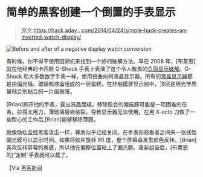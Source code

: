 # 简单的黑客创建一个倒置的手表显示

> 原文:[https://hack aday . com/2014/04/24/simple-hack-creates-an-inverted-watch-display/](https://hackaday.com/2014/04/24/simple-hack-creates-an-inverted-watch-display/)

![Before and after of a negative display watch conversion](../Images/b41a62c4402a6809de2fd8bc780d5d97.png)

有时候，你不得不使用回溯机来找到一个好的破解方法。早在 2008 年，[布莱恩]就在他经典的卡西欧 G-Shock 手表上表演了这个令人敬畏的[负面显示破解](http://forums.watchuseek.com/f43/how-convert-plain-dw-5600-negative-display-129102.html)。G-Shock 和大多数数字手表一样，使用扭曲向列液晶显示器。所有的[液晶显示器](http://en.wikipedia.org/wiki/Liquid-crystal_display)都是由偏光镜、玻璃和液晶组成的一层蛋糕。在非触摸屏显示器中，顶层是用光学质量粘合剂粘合的一片偏振膜。

[Brian]拆开他的手表，露出液晶面板。移除胶合的偏振膜可能是一项困难的任务。拉得太用力，薄玻璃层会破裂，导致显示器无法使用。在用 X-acto 刀做了一些耐心的工作后,[Brian]能够移除薄膜。

就像隐私监控黑客攻击一样，裸表似乎已经关闭。在手表和观看者之间夹一张线性偏光膜可以显示时间。如果将胶片旋转 90 度，整个屏幕会发生颜色反转。[Brian]喜欢反转屏幕的美感，所以他在偏移位置粘上了偏光膜。重新组装后，[布莱恩的]“定制”手表就可以戴了。

【Via [黑客新闻](https://news.ycombinator.com/item?id=7622482)